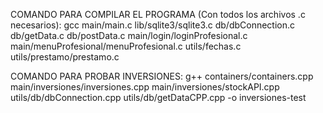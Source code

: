 COMANDO PARA COMPILAR EL PROGRAMA (Con todos los archivos .c necesarios):
gcc main/main.c lib/sqlite3/sqlite3.c db/dbConnection.c db/getData.c db/postData.c main/login/loginProfesional.c main/menuProfesional/menuProfesional.c utils/fechas.c utils/prestamo/prestamo.c

COMANDO PARA PROBAR INVERSIONES:
g++ containers/containers.cpp main/inversiones/inversiones.cpp main/inversiones/stockAPI.cpp utils/db/dbConnection.cpp utils/db/getDataCPP.cpp -o inversiones-test
